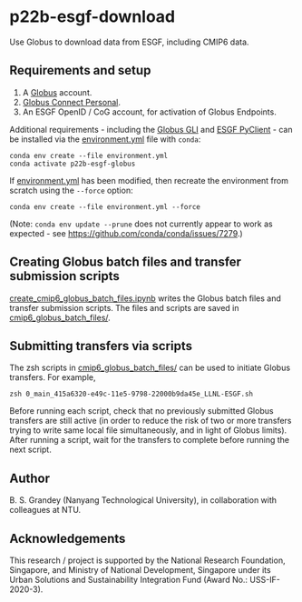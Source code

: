 # p22b-esgf-download
Use Globus to download data from ESGF, including CMIP6 data.

## Requirements and setup
1. A [Globus](https://www.globus.org) account.
2. [Globus Connect Personal](https://www.globus.org/globus-connect-personal).
3. An ESGF OpenID / CoG account, for activation of Globus Endpoints.

Additional requirements - including the [Globus GLI](https://docs.globus.org/cli/) and [ESGF PyClient](https://github.com/ESGF/esgf-pyclient) - can be installed via the [environment.yml](environment.yml) file with `conda`:
```
conda env create --file environment.yml
conda activate p22b-esgf-globus
```

If [environment.yml](environment.yml) has been modified, then recreate the environment from scratch using the `--force` option:
```
conda env create --file environment.yml --force
```
(Note: `conda env update --prune` does not currently appear to work as expected - see https://github.com/conda/conda/issues/7279.)

## Creating Globus batch files and transfer submission scripts
[create_cmip6_globus_batch_files.ipynb](create_cmip6_globus_batch_files.ipynb) writes the Globus batch files and transfer submission scripts. The files  and scripts are saved in [cmip6_globus_batch_files/](cmip6_globus_batch_files/).

## Submitting transfers via scripts
The zsh scripts in [cmip6_globus_batch_files/](cmip6_globus_batch_files/) can be used to initiate Globus transfers.  For example,
```
zsh 0_main_415a6320-e49c-11e5-9798-22000b9da45e_LLNL-ESGF.sh
```
Before running each script, check that no previously submitted Globus transfers are still active (in order to reduce the risk of two or more transfers trying to write same local file simultaneously, and in light of Globus limits). After running a script, wait for the transfers to complete before running the next script.

## Author
B. S. Grandey (Nanyang Technological University), in collaboration with colleagues at NTU.

## Acknowledgements
This research / project is supported by the National Research Foundation, Singapore, and Ministry of National Development, Singapore under its Urban Solutions and Sustainability Integration Fund (Award No.: USS-IF-2020-3).
